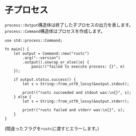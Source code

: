 # 子プロセス

`process::Output`構造体は終了した子プロセスの出力を表します。
`process::Command`構造体はプロセスを作成します。

```rust,editable,ignore
use std::process::Command;

fn main() {
    let output = Command::new("rustc")
        .arg("--version")
        .output().unwrap_or_else(|e| {
            panic!("failed to execute process: {}", e)
    });

    if output.status.success() {
        let s = String::from_utf8_lossy(&output.stdout);

        print!("rustc succeeded and stdout was:\n{}", s);
    } else {
        let s = String::from_utf8_lossy(&output.stderr);

        print!("rustc failed and stderr was:\n{}", s);
    }
}
```

(間違ったフラグを`rustc`に渡すとエラーします。)
